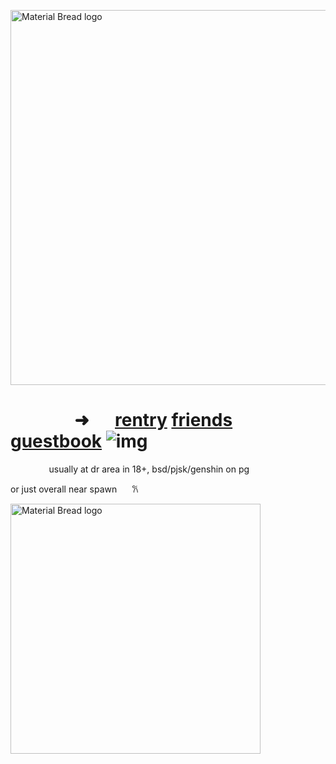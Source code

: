 <p align="left">
    <img width="600" src="https://media.discordapp.net/attachments/1198473483160657951/1222067460916904018/ezgif-5-c6aff6f19e.gif?ex=6614de03&is=66026903&hm=0b02cd5bcf40550e137a883ff43d7db09e8fb4610bb9e7f39d7e8b34ac576452&" alt="Material Bread logo">
	
# ⠀⠀⠀⠀⠀➜⠀⠀[rentry](https://rentry.co/sschizophrenic) [friends](https://rentry.co/akapatients) [guestbook](https://zheathbed.123guestbook.com/)  ![img](https://64.media.tumblr.com/54f911b8e226c65432b87a38975ec4f7/b63d219930f56f89-55/s75x75_c1/805674c97aa869bda90e1e57af26822ffc57543d.gifv)

⠀⠀⠀⠀⠀⠀usually at dr area in 18+, bsd/pjsk/genshin on pg⠀

or just overall near spawn ⠀⠀𐙚

<p align="left">
    <img width="400" src="https://media.discordapp.net/attachments/1028662831094173707/1220904795486027906/Untitled56_20240323091935.png?ex=6610a332&is=65fe2e32&hm=3b740be12af925c1169457821c263b724f47553d5778a2ba00375c52eff317c0&" alt="Material Bread logo">
